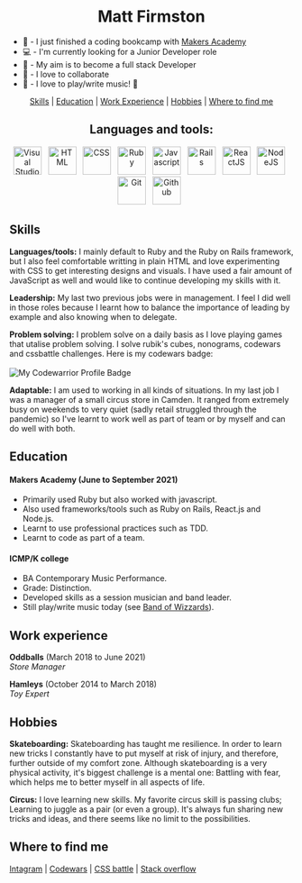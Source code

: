 <h1 align='center'>Matt Firmston</h1>

- :seedling: - I just finished a coding bookcamp with [Makers Academy](https://makers.tech/)
- :computer: - I'm currently looking for a Junior Developer role
- :dart: - My aim is to become a full stack Developer
- :dancers: - I love to collaborate
- :guitar: - I love to play/write music! :metal:

<!---![visitors](https://visitor-badge.glitch.me/badge?page_id=78556191)--->

<div align='center'>

[Skills](#skills) | [Education](#education) | [Work Experience](#work-experience) | [Hobbies](#hobbies) | [Where to find me](#Where-to-find-me)
  
</div>

<div align='center'>
  
  <h2>Languages and tools:</h2>
  <img alt="Visual Studio Code" width="50px" src="https://pics.freeicons.io/uploads/icons/png/14178750871552037061-512.png" />&nbsp;&nbsp;
  <img alt="HTML" width="50px" src="https://pics.freeicons.io/uploads/icons/png/8804286661557996995-512.png" />&nbsp;&nbsp;
  <img alt="CSS" width="50px" src="https://pics.freeicons.io/uploads/icons/png/632690741557997006-512.png" />&nbsp;&nbsp;
  <img alt="Ruby" width="50px" src="https://pics.freeicons.io/uploads/icons/png/4090158241551942644-512.png" />&nbsp;&nbsp;
  <img alt="Javascript" width="50px" src="https://pics.freeicons.io/uploads/icons/png/21088442871540553614-512.png" />&nbsp;&nbsp;
  <img alt="Rails" width="50px" src="https://pics.freeicons.io/uploads/icons/png/2219791841551942639-512.png" />&nbsp;&nbsp;
  <img alt="ReactJS" width="50px" src="https://pics.freeicons.io/uploads/icons/png/8575147831553750379-64.png" />&nbsp;&nbsp;
  <img alt="NodeJS" width="50px" src="https://pics.freeicons.io/uploads/icons/png/15056343581551942278-512.png" />&nbsp;&nbsp;
  <img alt="Git" width="50px" src="https://pics.freeicons.io/uploads/icons/png/9374299221540553610-512.png" />&nbsp;&nbsp;
  <img alt="Github" width="50px" src="https://pics.freeicons.io/uploads/icons/png/10412341841540553610-512.png" />&nbsp;&nbsp;

</div>

## Skills
**Languages/tools:** I mainly default to Ruby and the Ruby on Rails framework, but I also feel comfortable writting in plain HTML and love experimenting with CSS to get interesting designs and visuals. I have used a fair amount of JavaScript as well and would like to continue developing my skills with it.

**Leadership:** My last two previous jobs were in management. I feel I did well in those roles because I learnt how to balance the importance of leading by example and also knowing when to delegate.

**Problem solving:** I problem solve on a daily basis as I love playing games that utalise problem solving. I solve rubik's cubes, nonograms, codewars and cssbattle challenges. Here is my codewars badge:
<br/><br/>
![My Codewarrior Profile Badge](https://www.codewars.com/users/YoFirmy/badges/micro)

**Adaptable:** I am used to working in all kinds of situations. In my last job I was a manager of a small circus store in Camden. It ranged from extremely busy on weekends to very quiet (sadly retail struggled through the pandemic) so I've learnt to work well as part of team or by myself and can do well with both.

## Education
#### Makers Academy (June to September 2021)
- Primarily used Ruby but also worked with javascript.
- Also used frameworks/tools such as Ruby on Rails, React.js and Node.js.
- Learnt to use professional practices such as TDD.
- Learnt to code as part of a team.

#### ICMP/K college
- BA Contemporary Music Performance.
- Grade: Distinction.
- Developed skills as a session musician and band leader.
- Still play/write music today (see [Band of Wizzards](https://soundcloud.com/bandofwizzards/)).

## Work experience
**Oddballs** (March 2018 to June 2021)  
_Store Manager_

**Hamleys** (October 2014 to March 2018)  
_Toy Expert_

## Hobbies
**Skateboarding:** Skateboarding has taught me resilience. In order to learn new tricks I constantly have to put myself at risk of injury, and therefore, further outside of my comfort zone. Although skateboarding is a very physical activity, it's biggest challenge is a mental one: Battling with fear, which helps me to better myself in all aspects of life.

**Circus:** I love learning new skills. My favorite circus skill is passing clubs; Learning to juggle as a pair (or even a group). It's always fun sharing new tricks and ideas, and there seems like no limit to the possibilities.

## Where to find me
[Intagram](https://www.instagram.com/mattfirmston/) | [Codewars](https://www.codewars.com/users/YoFirmy) | [CSS battle](https://cssbattle.dev/player/yofirmy) | [Stack overflow](https://stackoverflow.com/users/15154036/yofirmy)

